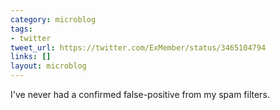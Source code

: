```yaml
---
category: microblog
tags:
- twitter
tweet_url: https://twitter.com/ExMember/status/3465104794
links: []
layout: microblog
---
```

I've never had a confirmed false-positive from my spam filters.
